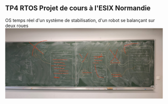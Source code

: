 ## TP4 RTOS Projet de cours à l'ESIX Normandie 

OS temps réel d'un système de stabilisation, d'un robot se balançant sur deux roues
![plot](TP4_OSStructure.jpeg)
